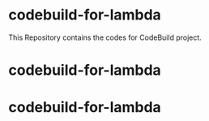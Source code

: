 # codebuild-for-lambda
This Repository contains the codes for CodeBuild project.
# codebuild-for-lambda
# codebuild-for-lambda
